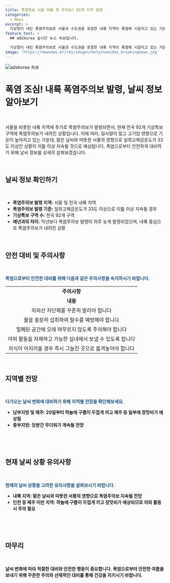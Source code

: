 ```yaml
---
title: 폭염특보 서울 여름 첫 주의보! 92개 지역 영향
categories:
  - News
excerpt: >
  기상청이 내린 폭염주의보로 서울과 수도권을 포함한 내륙 지역이 폭염에 시달리고 있는 가운데, 지난해보다 한 날 늦은 첫 폭염주의보를 발표했다. 현재 전국 92개 지역에서 폭염주의보가 발령되어 있으며, 고기압의 영향으로 예년보다 높은 기온이 이어지고 있다. 중부지방은 당분간 무더위가 계속될 전망이지만, 20일부터는 남부지방과 제주에서 구름이 두껍게 끼고 장맛비가 내릴 예정이다.
feature_text: >
  ## adskorea 실시간 뉴스 속보입니다.

  기상청이 내린 폭염주의보로 서울과 수도권을 포함한 내륙 지역이 폭염에 시달리고 있는 가운데, 지난해보다 한 날 늦은 첫 폭염주의보를 발표했다. 현재 전국 92개 지역에서 폭염주의보가 발령되어 있으며, 고기압의 영향으로 예년보다 높은 기온이 이어지고 있다. 중부지방은 당분간 무더위가 계속될 전망이지만, 20일부터는 남부지방과 제주에서 구름이 두껍게 끼고 장맛비가 내릴 예정이다.
image: 'https://newsdao.kr/res/images/meta/newsdao_breakingnews.jpg'
---
```


<p><img src="https://newsdao.kr/res/images/meta/newsdao_breakingnews.jpg" alt="adskorea 속보" /></p>

<h1 data-ke-size="size26"><b>폭염 조심! 내륙 폭염주의보 발령, 날씨 정보 알아보기</b></h1>

<p data-ke-size="size16">&nbsp;</p>

<p>서울을 비롯한 내륙 지역에 추가로 폭염주의보가 발령되면서, 현재 전국 92개 기상특보 구역에 폭염주의보가 내려진 상황입니다. 이에 따라, 일사량이 많고 고기압 영향으로 기온이 높아지고 있는 가운데, 맑은 날씨와 따뜻한 서풍의 영향으로 일최고체감온도가 33도 이상인 상황이 이틀 이상 지속될 것으로 예상됩니다. 폭염으로부터 안전하게 대비하기 위해 날씨 정보를 상세히 살펴보겠습니다.</p>

<p data-ke-size="size16">&nbsp;</p>

<h2 data-ke-size="size26">날씨 정보 확인하기</h2>

<p data-ke-size="size16">&nbsp;</p>

<ul>
  <li><b>폭염주의보 발령 지역:</b> 서울 및 전국 내륙 지역</li>
  <li><b>폭염주의보 발령 기준:</b> 일최고체감온도가 33도 이상으로 이틀 이상 지속될 경우</li>
  <li><b>기상특보 구역 수:</b> 전국 92개 구역</li>
  <li><b>예년과의 차이:</b> 작년보다 폭염주의보 발령이 하루 늦게 발령되었으며, 내륙 중심으로 폭염주의보가 내려진 상황</li>
</ul>

<p data-ke-size="size16">&nbsp;</p>

<h2 data-ke-size="size26">안전 대비 및 주의사항</h2>

<p data-ke-size="size16">&nbsp;</p>

<p><b><span style="color: #1a5490;">폭염으로부터 안전한 대비를 위해 다음과 같은 주의사항을 숙지하시기 바랍니다.</span><b></p>

<table style="width: 100%;">
<tbody>
<tr>
<td style="text-align: center; height: 17px;"><b>주의사항</b></td>
</tr>
<tr>
<td style="text-align: center; height: 17px;"><b>내용</b></td>
</tr>
<tr>
<td style="text-align: center; height: 17px;">자외선 차단제를 꾸준히 발라야 합니다</td>
</tr>
<tr>
<td style="text-align: center; height: 17px;">물을 충분히 섭취하여 탈수를 예방해야 합니다</td>
</tr>
<tr>
<td style="text-align: center; height: 17px;">밀폐된 공간에 오래 머무르지 않도록 주의해야 합니다</td>
</tr>
<tr>
<td style="text-align: center; height: 17px;">야외 활동을 자제하고 가능한 실내에서 보낼 수 있도록 합니다</td>
</tr>
<tr>
<td style="text-align: center; height: 17px;">의식이 어지러울 경우 즉시 그늘진 곳으로 옮겨놓아야 합니다</td>
</tr>
</tbody>
</table>

<p data-ke-size="size16">&nbsp;</p>

<h2 data-ke-size="size26">지역별 전망</h2>

<p data-ke-size="size16">&nbsp;</p>

<p><b><span style="color: #1a5490;">다가오는 날씨 변화에 대비하기 위해 지역별 전망을 확인해보세요.</span><b></p>

<ul>
  <li><b>남부지방 및 제주:</b> 20일부터 하늘에 구름이 두껍게 끼고 제주 등 일부에 장맛비가 예상됨</li>
  <li><b>중부지방:</b> 당분간 무더위가 계속될 전망</li>
</ul>

<p data-ke-size="size16">&nbsp;</p>

<p data-ke-size="size16">&nbsp;</p>

<h2 data-ke-size="size26">현재 날씨 상황 유의사항</h2>

<p data-ke-size="size16">&nbsp;</p>

<p><b><span style="color: #1a5490;">현재의 날씨 상황을 고려한 유의사항을 살펴보시기 바랍니다.</span><b></p>

<ul>
  <li><b>내륙 지역:</b> 맑은 날씨와 따뜻한 서풍의 영향으로 폭염주의보 지속될 전망</li>
  <li><b>인천 등 제주 미만 지역:</b> 하늘에 구름이 두껍게 끼고 장맛비가 예상되므로 야외 활동 시 주의 필요</li>
</ul>

<p data-ke-size="size16">&nbsp;</p>

<p data-ke-size="size16">&nbsp;</p>

<h2 data-ke-size="size26">마무리</h2>

<p data-ke-size="size16">&nbsp;</p>

<p>날씨 변화에 따라 적절한 대비와 안전한 행동이 중요합니다. 폭염으로부터 안전한 여름을 보내기 위해 꾸준한 주의와 선제적인 대비를 통해 건강을 지키시기 바랍니다.</p>

<p data-ke-size="size16">&nbsp;</p>

<p data-ke-size="size16">&nbsp;</p>

